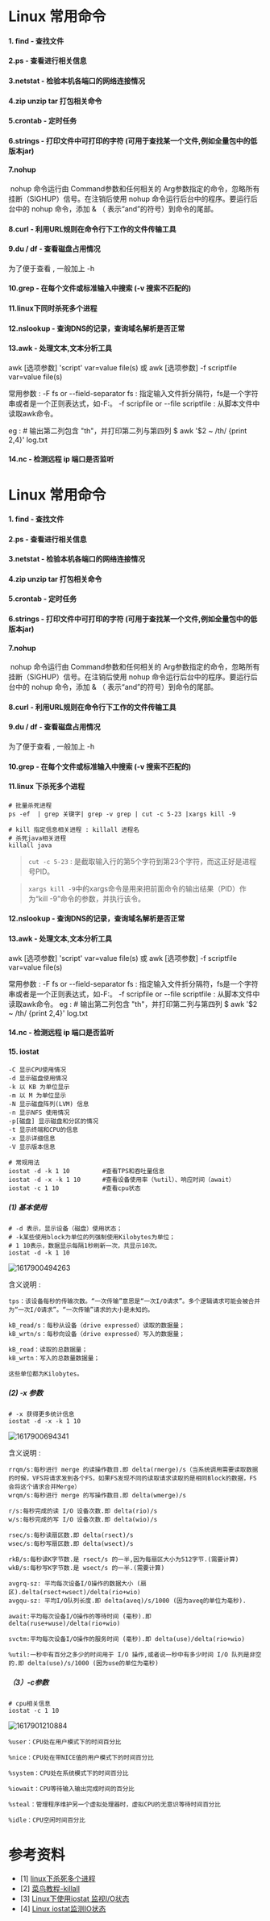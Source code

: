 # Linux 常用命令

#### 1. find - 查找文件

#### 2.ps - 查看进行相关信息

#### 3.netstat - 检验本机各端口的网络连接情况

#### 4.zip unzip  tar 打包相关命令

#### 5.crontab - 定时任务

#### 6.strings - 打印文件中可打印的字符 (可用于查找某一个文件,例如全量包中的低版本jar)

#### 7.nohup 

​		nohup 命令运行由 Command参数和任何相关的 Arg参数指定的命令，忽略所有挂断（SIGHUP）信号。在注销后使用 nohup 命令运行后台中的程序。要运行后台中的 nohup 命令，添加 & （ 表示“and”的符号）到命令的尾部。

#### 8.curl - 利用URL规则在命令行下工作的文件传输工具

#### 9.du / df  - 查看磁盘占用情况 
为了便于查看 , 一般加上 -h 

#### 10.grep - 在每个文件或标准输入中搜索 (-v 搜索不匹配的)

#### 11.linux下同时杀死多个进程


#### 12.nslookup - 查询DNS的记录，查询域名解析是否正常

#### 13.awk - 处理文本,文本分析工具

awk [选项参数] 'script' var=value file(s) 或 awk [选项参数] -f scriptfile var=value file(s)

常用参数 :   -F fs or --field-separator fs : 指定输入文件折分隔符，fs是一个字符串或者是一个正则表达式，如-F:。 -f scripfile or --file scriptfile : 从脚本文件中读取awk命令。 

eg :  # 输出第二列包含 "th"，并打印第二列与第四列 $ awk '$2 ~ /th/ {print $2,$4}' log.txt

#### 14.nc - 检测远程 ip 端口是否监听
# Linux 常用命令

#### 1. find - 查找文件

#### 2.ps - 查看进行相关信息

#### 3.netstat - 检验本机各端口的网络连接情况

#### 4.zip unzip  tar 打包相关命令

#### 5.crontab - 定时任务

#### 6.strings - 打印文件中可打印的字符 (可用于查找某一个文件,例如全量包中的低版本jar)

#### 7.nohup 

​		nohup 命令运行由 Command参数和任何相关的 Arg参数指定的命令，忽略所有挂断（SIGHUP）信号。在注销后使用 nohup 命令运行后台中的程序。要运行后台中的 nohup 命令，添加 & （ 表示“and”的符号）到命令的尾部。

#### 8.curl - 利用URL规则在命令行下工作的文件传输工具

#### 9.du / df  - 查看磁盘占用情况 
为了便于查看 , 一般加上 -h 

#### 10.grep - 在每个文件或标准输入中搜索 (-v 搜索不匹配的)

#### 11.linux 下杀死多个进程
```shell
# 批量杀死进程
ps -ef  | grep 关键字| grep -v grep | cut -c 5-23 |xargs kill -9

# kill 指定信息相关进程 : killall 进程名 
# 杀死java相关进程
killall java 
```

> `cut -c 5-23` : 是截取输入行的第5个字符到第23个字符，而这正好是进程号PID。

> `xargs kill -9`中的xargs命令是用来把前面命令的输出结果（PID）作为“kill -9”命令的参数，并执行该令。


#### 12.nslookup - 查询DNS的记录，查询域名解析是否正常

#### 13.awk - 处理文本,文本分析工具

awk [选项参数] 'script' var=value file(s) 或 awk [选项参数] -f scriptfile var=value file(s)

常用参数 :   -F fs or --field-separator fs : 指定输入文件折分隔符，fs是一个字符串或者是一个正则表达式，如-F:。 -f scripfile or --file scriptfile : 从脚本文件中读取awk命令。 eg :  # 输出第二列包含 "th"，并打印第二列与第四列 $ awk '$2 ~ /th/ {print $2,$4}' log.txt

#### 14.nc - 检测远程 ip 端口是否监听

#### 15. iostat

```
-C 显示CPU使用情况
-d 显示磁盘使用情况
-k 以 KB 为单位显示
-m 以 M 为单位显示
-N 显示磁盘阵列(LVM) 信息
-n 显示NFS 使用情况
-p[磁盘] 显示磁盘和分区的情况
-t 显示终端和CPU的信息
-x 显示详细信息
-V 显示版本信息
```

```shell
# 常规用法
iostat -d -k 1 10         #查看TPS和吞吐量信息
iostat -d -x -k 1 10      #查看设备使用率（%util）、响应时间（await）
iostat -c 1 10            #查看cpu状态
```



##### (1) 基本使用

```shell
# -d 表示，显示设备（磁盘）使用状态；
# -k某些使用block为单位的列强制使用Kilobytes为单位；
# 1 10表示，数据显示每隔1秒刷新一次，共显示10次。
iostat -d -k 1 10
```

![1617900494263](../../resources/cmd/linux/iostat_1.png)

含义说明 : 

```
tps：该设备每秒的传输次数。“一次传输”意思是“一次I/O请求”。多个逻辑请求可能会被合并为“一次I/O请求”。“一次传输”请求的大小是未知的。

kB_read/s：每秒从设备（drive expressed）读取的数据量；
kB_wrtn/s：每秒向设备（drive expressed）写入的数据量；

kB_read：读取的总数据量；
kB_wrtn：写入的总数量数据量；

这些单位都为Kilobytes。
```

##### (2) -x 参数

```shell
# -x 获得更多统计信息
iostat -d -x -k 1 10
```

![1617900694341](../../resources/cmd/linux/iostat_2.png)

含义说明 : 

```
rrqm/s:每秒进行 merge 的读操作数目.即 delta(rmerge)/s（当系统调用需要读取数据的时候，VFS将请求发到各个FS，如果FS发现不同的读取请求读取的是相同Block的数据，FS会将这个请求合并Merge）
wrqm/s:每秒进行 merge 的写操作数目.即 delta(wmerge)/s

r/s:每秒完成的读 I/O 设备次数.即 delta(rio)/s
w/s:每秒完成的写 I/O 设备次数.即 delta(wio)/s

rsec/s:每秒读扇区数.即 delta(rsect)/s
wsec/s:每秒写扇区数.即 delta(wsect)/s

rkB/s:每秒读K字节数.是 rsect/s 的一半,因为每扇区大小为512字节.(需要计算)
wkB/s:每秒写K字节数.是 wsect/s 的一半.(需要计算)

avgrq-sz: 平均每次设备I/O操作的数据大小 (扇区).delta(rsect+wsect)/delta(rio+wio)
avgqu-sz: 平均I/O队列长度.即 delta(aveq)/s/1000 (因为aveq的单位为毫秒).

await:平均每次设备I/O操作的等待时间 (毫秒).即 delta(ruse+wuse)/delta(rio+wio)

svctm:平均每次设备I/O操作的服务时间 (毫秒).即 delta(use)/delta(rio+wio)

%util:一秒中有百分之多少的时间用于 I/O 操作,或者说一秒中有多少时间 I/O 队列是非空的.即 delta(use)/s/1000 (因为use的单位为毫秒)
```



##### （3）-c参数

```shell
# cpu相关信息
iostat -c 1 10
```

![1617901210884](../../resources/cmd/linux/1617901210884.png)

```
%user：CPU处在用户模式下的时间百分比

%nice：CPU处在带NICE值的用户模式下的时间百分比

%system：CPU处在系统模式下的时间百分比

%iowait：CPU等待输入输出完成时间的百分比

%steal：管理程序维护另一个虚拟处理器时，虚拟CPU的无意识等待时间百分比

%idle：CPU空闲时间百分比 
```





# 参考资料

- [1] [linux下杀死多个进程](https://blog.csdn.net/lgh1117/article/details/48402285)
- [2] [菜鸟教程-killall](https://www.runoob.com/linux/linux-comm-killall.html)
- [3] [Linux下使用iostat 监视I/O状态](https://www.cnblogs.com/chenpingzhao/p/5115063.html)
- [4] [Linux iostat监测IO状态](https://www.orczhou.com/index.php/2010/03/iostat-detail/)